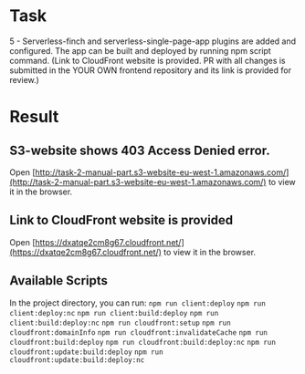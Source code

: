 # Task
5 - Serverless-finch and serverless-single-page-app plugins are added and configured. The app can be built and deployed by running npm script command. (Link to CloudFront website is provided. PR with all changes is submitted in the YOUR OWN frontend repository and its link is provided for review.)

# Result
## S3-website shows 403 Access Denied error.
Open [http://task-2-manual-part.s3-website-eu-west-1.amazonaws.com/](http://task-2-manual-part.s3-website-eu-west-1.amazonaws.com/) to view it in the browser.

## Link to CloudFront website is provided
Open [https://dxatqe2cm8g67.cloudfront.net/](https://dxatqe2cm8g67.cloudfront.net/) to view it in the browser.

## Available Scripts

In the project directory, you can run:
`npm run client:deploy`
`npm run client:deploy:nc`
`npm run client:build:deploy`
`npm run client:build:deploy:nc`
`npm run cloudfront:setup`
`npm run cloudfront:domainInfo`
`npm run cloudfront:invalidateCache`
`npm run cloudfront:build:deploy`
`npm run cloudfront:build:deploy:nc`
`npm run cloudfront:update:build:deploy`
`npm run cloudfront:update:build:deploy:nc`

